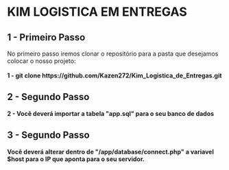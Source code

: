 

<h1> KIM LOGISTICA EM ENTREGAS </h1>

  <h2> 1 - Primeiro Passo</h2>
    <p>
      No primeiro passo iremos clonar o repositório para a pasta que desejamos colocar o nosso projeto:<br>
        <br>
        <B>1 - git clone https://github.com/Kazen272/Kim_Logistica_de_Entregas.git <B>
    </p>
  <h2> 2 - Segundo Passo</h2>
       <p>
        2 - Você deverá importar a tabela "app.sql" para o seu banco de dados 
          <br>
        </p>
  <h2>3 - Segundo Passo</h2>
  <p>
   Você deverá alterar dentro de "/app/database/connect.php" a variavel $host para o IP que aponta para o seu servidor.
  </p>

    
